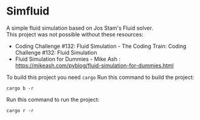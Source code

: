 # Simfluid

A simple fluid simulation based on Jos Stam's Fluid solver.  
This project was not possible without these resources:

- Coding Challenge #132: Fluid Simulation - The Coding Train: Coding Challenge #132: Fluid Simulation
- Fluid Simulation for Dummies - Mike Ash : https://mikeash.com/pyblog/fluid-simulation-for-dummies.html

To build this project you need `cargo`
Run this command to build the project:

```console
cargo b -r
```

Run this command to run the project:

```console
cargo r -r
```
